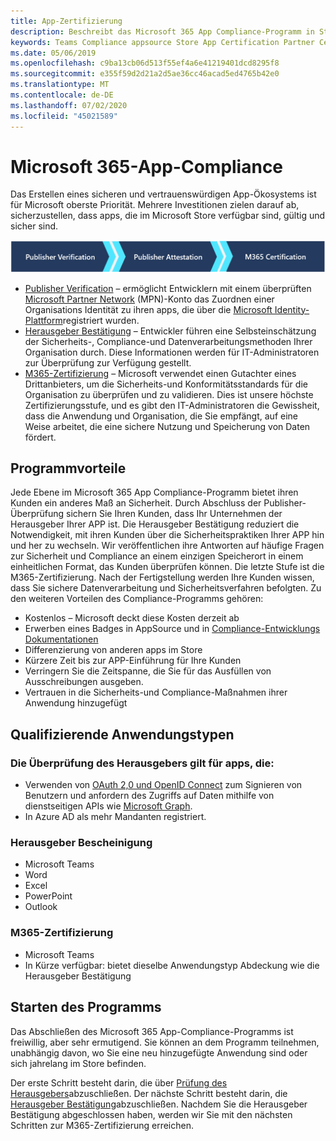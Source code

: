 ```yaml
---
title: App-Zertifizierung
description: Beschreibt das Microsoft 365 App Compliance-Programm in Store-Apps
keywords: Teams Compliance appsource Store App Certification Partner Center
ms.date: 05/06/2019
ms.openlocfilehash: c9ba13cb06d513f55ef4a6e41219401dcd8295f8
ms.sourcegitcommit: e355f59d2d21a2d5ae36cc46acad5ed4765b42e0
ms.translationtype: MT
ms.contentlocale: de-DE
ms.lasthandoff: 07/02/2020
ms.locfileid: "45021589"
---
```

# <a name="microsoft-365-app-compliance"></a>Microsoft 365-App-Compliance 

Das Erstellen eines sicheren und vertrauenswürdigen App-Ökosystems ist für Microsoft oberste Priorität. Mehrere Investitionen zielen darauf ab, sicherzustellen, dass apps, die im Microsoft Store verfügbar sind, gültig und sicher sind. 

  ![3-stufiger Ansatz für die APP-Compliance](../../../../assets/images/3TierImage.png) 

-   [Publisher Verification](https://docs.microsoft.com/azure/active-directory/develop/publisher-verification-overview) – ermöglicht Entwicklern mit einem überprüften [Microsoft Partner Network](https://partner.microsoft.com/membership) (MPN)-Konto das Zuordnen einer Organisations Identität zu ihren apps, die über die [Microsoft Identity-Plattform](https://docs.microsoft.com/azure/active-directory/develop/)registriert wurden.
-   [Herausgeber Bestätigung](https://docs.microsoft.com/microsoft-365-app-certification/docs/enterprise-app-attestation-guide) – Entwickler führen eine Selbsteinschätzung der Sicherheits-, Compliance-und Datenverarbeitungsmethoden Ihrer Organisation durch. Diese Informationen werden für IT-Administratoren zur Überprüfung zur Verfügung gestellt. 
-   [M365-Zertifizierung](https://docs.microsoft.com/microsoft-365-app-certification/docs/enterprise-app-certification-guide) – Microsoft verwendet einen Gutachter eines Drittanbieters, um die Sicherheits-und Konformitätsstandards für die Organisation zu überprüfen und zu validieren. Dies ist unsere höchste Zertifizierungsstufe, und es gibt den IT-Administratoren die Gewissheit, dass die Anwendung und Organisation, die Sie empfängt, auf eine Weise arbeitet, die eine sichere Nutzung und Speicherung von Daten fördert.


## <a name="program-benefits"></a>Programmvorteile

Jede Ebene im Microsoft 365 App Compliance-Programm bietet ihren Kunden ein anderes Maß an Sicherheit. Durch Abschluss der Publisher-Überprüfung sichern Sie Ihren Kunden, dass Ihr Unternehmen der Herausgeber Ihrer APP ist. Die Herausgeber Bestätigung reduziert die Notwendigkeit, mit ihren Kunden über die Sicherheitspraktiken Ihrer APP hin und her zu wechseln. Wir veröffentlichen ihre Antworten auf häufige Fragen zur Sicherheit und Compliance an einem einzigen Speicherort in einem einheitlichen Format, das Kunden überprüfen können. Die letzte Stufe ist die M365-Zertifizierung. Nach der Fertigstellung werden Ihre Kunden wissen, dass Sie sichere Datenverarbeitung und Sicherheitsverfahren befolgten. Zu den weiteren Vorteilen des Compliance-Programms gehören:
-   Kostenlos – Microsoft deckt diese Kosten derzeit ab
-   Erwerben eines Badges in AppSource und in [Compliance-Entwicklungs Dokumentationen](https://docs.microsoft.com/microsoft-365-app-certification/teams/teams-apps)
-   Differenzierung von anderen apps im Store
-   Kürzere Zeit bis zur APP-Einführung für Ihre Kunden
-   Verringern Sie die Zeitspanne, die Sie für das Ausfüllen von Ausschreibungen ausgeben.
-   Vertrauen in die Sicherheits-und Compliance-Maßnahmen ihrer Anwendung hinzugefügt

## <a name="qualifying-application-types"></a>Qualifizierende Anwendungstypen 
### <a name="publisher-verification-applies-to-apps-which"></a>Die Überprüfung des Herausgebers gilt für apps, die: 
- Verwenden von [OAuth 2,0 und OpenID Connect](https://docs.microsoft.com/azure/active-directory/develop/active-directory-v2-protocols) zum Signieren von Benutzern und anfordern des Zugriffs auf Daten mithilfe von dienstseitigen APIs wie [Microsoft Graph](https://developer.microsoft.com/graph/). 
- In Azure AD als mehr Mandanten registriert. 

### <a name="publisher-attestation"></a>Herausgeber Bescheinigung
-   Microsoft Teams
-   Word
-   Excel
-   PowerPoint
-   Outlook

### <a name="m365-certification"></a>M365-Zertifizierung
-   Microsoft Teams
-   In Kürze verfügbar: bietet dieselbe Anwendungstyp Abdeckung wie die Herausgeber Bestätigung

## <a name="how-to-start-the-program"></a>Starten des Programms

Das Abschließen des Microsoft 365 App-Compliance-Programms ist freiwillig, aber sehr ermutigend. Sie können an dem Programm teilnehmen, unabhängig davon, wo Sie eine neu hinzugefügte Anwendung sind oder sich jahrelang im Store befinden. 

Der erste Schritt besteht darin, die über [Prüfung des Herausgebers](https://docs.microsoft.com/azure/active-directory/develop/publisher-verification-overview)abzuschließen. Der nächste Schritt besteht darin, die [Herausgeber Bestätigung](https://docs.microsoft.com/microsoft-365-app-certification/docs/attestation)abzuschließen. Nachdem Sie die Herausgeber Bestätigung abgeschlossen haben, werden wir Sie mit den nächsten Schritten zur M365-Zertifizierung erreichen.
